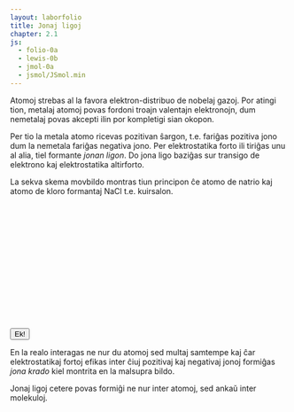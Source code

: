 ```yaml
---
layout: laborfolio
title: Jonaj ligoj
chapter: 2.1
js:
  - folio-0a
  - lewis-0b
  - jmol-0a
  - jsmol/JSmol.min  
---
```


Atomoj strebas al la favora elektron-distribuo de nobelaj gazoj. Por atingi tion, metalaj atomoj povas fordoni troajn valentajn elektronojn, dum nemetalaj povas akcepti ilin por kompletigi sian okopon.

Per tio la metala atomo ricevas pozitivan ŝargon, t.e. fariĝas pozitiva jono dum la nemetala fariĝas negativa jono. Per elektrostatika forto ili tiriĝas unu al alia, tiel formante *jonan ligon*. Do jona ligo baziĝas sur transigo de elektrono kaj elektrostatika altirforto.

La sekva skema movbildo montras tiun principon ĉe atomo de natrio kaj atomo de kloro formantaj NaCl t.e. kuirsalon. 

<script>
  let svg, lewis;  


  function jonigo() {

    function _for(href) {
      forigu(`svg use[href='#${href}']`);
    }

    function _jonigo2() {
      _for("j_Na");
      _for("j_Cl");
/*
      const na = svg.querySelector("[href='#j_Na']");    
      const cl = svg.querySelector("[href='#j_Cl']");    
      svg.removeChild(na);
      svg.removeChild(cl);
      */

      // nun transformu al jonoj kaj pli proksimigu
      lewis.animacio("j_Naplus",-16,0,3,0,1);
      lewis.animacio("j_Clminus",16,0,-3,0,1);
    }

    // kaŝu jonojn el ebla anaŭa animacio
    _for("j_Naplus");
    _for("j_Clminus");

    // proksimigu atomojn
    lewis.animacio("j_Na",-20,0,4,0,7);
    lewis.animacio("j_Cl",20,0,-4,0,7,_jonigo2);

/*
    const na = svg.querySelector("[href='#j_Na']");    
    const cl = svg.querySelector("[href='#j_Cl']");    
    svg.removeChild(na);
    svg.removeChild(cl);

    lewis.montru("j_Naplus",-13,0);
    lewis.montru("j_Clminus",13,0);
    */
  }

  lanĉe( () => {
    svg = ĝi("#jlewis");
    lewis = new Lewis(svg);

    lewis.simbolo("j_Na","Na",1);
    lewis.simbolo("j_Naplus","Na",0,"+");
    lewis.simbolo("j_Cl","Cl",7);
    lewis.simbolo("j_Clminus","Cl",8,"-");

    lewis.montru("j_Na",-20,0);
    lewis.montru("j_Cl",20,0);

    //jonigo();
  });

</script>

<style>
/*
  svg {
    stroke-width: 0px;
    background-color: lightblue;
  }
  */

  /* koloroj vd. http://jmol.sourceforge.net/jscolors/#color_Na ... */

  g.Na text, g.Na circle {
    fill: #AB5CF2;
  }

  g.Cl text, g.Cl circle {
    fill: #1FF01F;
  }

  text {
      font-family: helvetica, sans-serif;
      /*
      stroke: black;
      stroke-width: 0.2px;
      */
      font-size: 10px;
      text-anchor: middle;
      dominant-baseline: central;
  }
  tspan.sup {
    font-size: 8px;
  }
  circle {
      fill: black;
  }
  line, polyline {
      stroke: black;
      stroke-width: .6;
  }
</style>

<button onclick="jonigo();">Ek!</button>
<svg id="jlewis"
    version="1.1" 
    xmlns="http://www.w3.org/2000/svg" 
    xmlns:xlink="http://www.w3.org/1999/xlink" width="240" height="240" viewBox="-30 -30 60 60">    
</svg>

En la realo interagas ne nur du atomoj sed multaj samtempe kaj ĉar elektrostatikaj fortoj efikas inter ĉiuj pozitivaj kaj negativaj jonoj formiĝas *jona krado* kiel montrita en la malsupra bildo.

<div id="jmol_NaCl">
<script type="text/javascript" async>
  Jmol._isAsync = true;
  jmol_kesto("jmol_NaCl",
    "inc/NaCl.pdb",
    300,200,
    (app) => { Jmol.script(app,
      'set antialiasDisplay ON; spacefill 80%; rotate AXISANGLE {1 1 1 30};'
    )}
  );
</script>
</div>


Jonaj ligoj cetere povas formiĝi ne nur inter atomoj, sed ankaŭ inter molekuloj.


<!-- 

# jona lewis desegno... MgO
https://cnx.org/resources/3d947fe1453d06102e824653195aae5c/CG11C1_020.png
# NaCl
https://4.bp.blogspot.com/-jaAOIZ97HYM/VwUGn4KaVpI/AAAAAAAAArc/KUildrS-VB0-Hse5_6j_tGe8t6REfbsQg/s1600/772263_orig.jpeg
# MgCl2
https://www.nextgurukul.in/media/images/q2aanswers/1554099/Magnesium-Chloride-Formation_1401944529549.gif
# NH4NO3
http://ammoniumnitrate.weebly.com/uploads/9/8/2/0/9820288/500629623.png?371


# pri jona kaj kovalenta ligo, orbitaloj ktp.
https://chemistry.mcmaster.ca/esam/Chapter_7/intro.html
-->